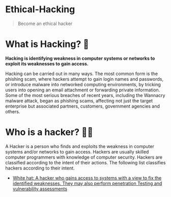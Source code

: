 # Ethical-Hacking
> Become an ethical hacker

# What is Hacking? 👾
**Hacking is identifying weakness in computer systems or networks to exploit its weaknesses to gain access.**
<p>
  Hacking can be carried out in many ways. The most common form is the phishing scam, where hackers attempt to gain login names and passwords, or introduce malware into networked computing environments, by tricking users into opening an email attachment or forwarding private information. Some of the most serious breaches of recent years, including the Wannacry malware attack, began as phishing scams, affecting not just the target enterprise but associated partners, customers, government agencies and others.
</p>

# Who is a hacker? 👨‍💻
A Hacker is a person who finds and exploits the weakness in computer systems and/or networks to gain access. Hackers are usually skilled computer programmers with knowledge of computer security. Hackers are classified according to the intent of their actions. The following list classifies hackers according to their intent.
- <a href="https://en.wikipedia.org/wiki/White_hat_(computer_security)">White hat: A hacker who gains access to systems with a view to fix the identified weaknesses. They may also perform penetration Testing and vulnerability assessments</a>



